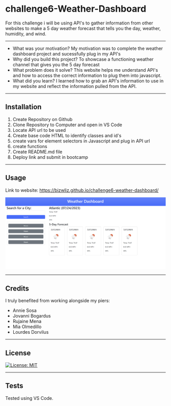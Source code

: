 # challenge6-Weather-Dashboard

For this challenge i will be using API's to gather information from other websites to make a 5 day weather forecast that tells you the day, weather, humidity, and wind.

---

- What was your motivation?
My motivation was to complete the weather dashboard project and sucessfully plug in my API's
- Why did you build this project? 
To showcase a functioning weather channel that gives you the 5 day forecast
- What problem does it solve?
This website helps me understand API's and how to access the correct information to plug them into javascript.
- What did you learn?
I learned how to grab an API's information to use in my website and reflect the information pulled from the API.

---

## Installation
<ol>
    <li>Create Repository on Github</li>
    <li>Clone Repository to Computer and open in VS Code</li>
    <li>Locate API url to be used</li>
    <li>Create base code HTML to identify classes and id's</li>
    <li>create vars for element selectors in Javascript and plug in API url</li>
    <li>create functions</li>
    <li>Create README.md file</li>
    <li>Deploy link and submit in bootcamp</li>
</ol>

---

## Usage

Link to website: https://bizwliz.github.io/challenge6-weather-dashboard/

<img src="./assets/images/website.png">


---

## Credits

I truly benefited from working alongside my piers:
<ul>
    <li>Annie Sosa</li>
    <li>Jovanni Bogardus</li>
    <li>Rujaine Mena</li>
    <li>Mia Olmedillo</li>
    <li>Lourdes Dorvilus</li>
</ul>

---

## License

 [![License: MIT](https://img.shields.io/badge/License-MIT-yellow.svg)](https://opensource.org/licenses/MIT)

---

## Tests

Tested using VS Code.
